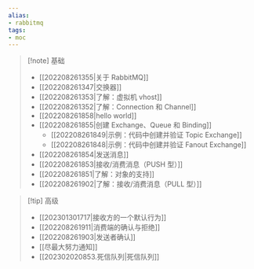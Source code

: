 ```yaml
---
alias:
- rabbitmq
tags:
- moc
---
```



> [!note] 基础
> - [[202208261355|关于 RabbitMQ]]
> - [[202208261347|交换器]]
> - [[202208261353|了解：虚拟机 vhost]]
> - [[202208261352|了解：Connection 和 Channel]]
> - [[202208261858|hello world]]
> - [[202208261855|创建 Exchange、Queue 和 Binding]]
>   - [[202208261849|示例：代码中创建并验证 Topic Exchange]]
>   - [[202208261848|示例：代码中创建并验证 Fanout Exchange]]
> - [[202208261854|发送消息]]
> - [[202208261853|接收/消费消息（PUSH 型）]]
> - [[202208261851|了解：对象的支持]]
> - [[202208261902|了解：接收/消费消息（PULL 型）]]
> 

> [!tip] 高级
> - [[202301301717|接收方的一个默认行为]]
> - [[202208261911|消费端的确认与拒绝]]
> - [[202208261903|发送者确认]]
> - [[尽最大努力通知]]
> - [[202302020853.死信队列|死信队列]]


